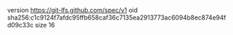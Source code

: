 version https://git-lfs.github.com/spec/v1
oid sha256:c1c9124f7afdc95ffb658caf36c7135ea2913773ac6094b8ec874e94fd09c33c
size 16
